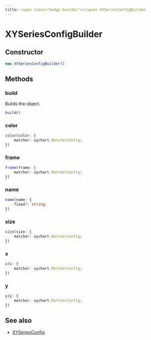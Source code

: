 ```yaml
---
title: <span class="badge builder"></span> XYSeriesConfigBuilder
---
```

# <span class="badge builder"></span> XYSeriesConfigBuilder

## Constructor

```typescript
new XYSeriesConfigBuilder()
```
## Methods

### <span class="badge object-method"></span> build

Builds the object.

```typescript
build()
```

### <span class="badge object-method"></span> color

```typescript
color(color: {
	matcher: xychart.MatcherConfig;
})
```

### <span class="badge object-method"></span> frame

```typescript
frame(frame: {
	matcher: xychart.MatcherConfig;
})
```

### <span class="badge object-method"></span> name

```typescript
name(name: {
	fixed?: string;
})
```

### <span class="badge object-method"></span> size

```typescript
size(size: {
	matcher: xychart.MatcherConfig;
})
```

### <span class="badge object-method"></span> x

```typescript
x(x: {
	matcher: xychart.MatcherConfig;
})
```

### <span class="badge object-method"></span> y

```typescript
y(y: {
	matcher: xychart.MatcherConfig;
})
```

## See also

 * <span class="badge object-type-interface"></span> [XYSeriesConfig](./object-XYSeriesConfig.md)
